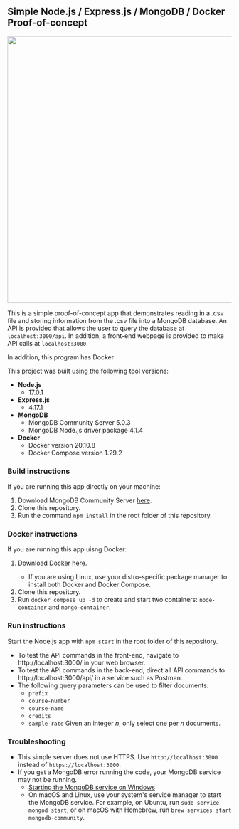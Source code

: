 ## Simple Node.js / Express.js / MongoDB / Docker Proof-of-concept

<img src="https://raw.githubusercontent.com/jonasknudsen/simple-nodejs-mongodb-docker-app/main/screenshot.png" width="600" />

This is a simple proof-of-concept app that demonstrates reading in a .csv file and 
storing information from the .csv file into a MongoDB database. An API is provided
that allows the user to query the database at `localhost:3000/api`. In addition,
a front-end webpage is provided to make API calls at `localhost:3000`. 

In addition, this program has Docker 

This project was built using the following tool versions:
* **Node.js** 
  * 17.0.1
* **Express.js** 
  * 4.17.1
* **MongoDB**
  * MongoDB Community Server 5.0.3
  * MongoDB Node.js driver package 4.1.4
* **Docker**
  * Docker version 20.10.8
  * Docker Compose version 1.29.2

### Build instructions

If you are running this app directly on your machine:

1. Download MongoDB Community Server [here](https://www.mongodb.com/try/download/community).
2. Clone this repository.
3. Run the command `npm install` in the root folder of this repository.

### Docker instructions

If you are running this app uisng Docker:
<!-- 
1. Download Docker [here](https://www.docker.com/get-started).
  If you are using Linux, use your distro-specific package manager to install both Docker and Docker Compose.
3. Clone this repository.
4. Run `docker compose up -d` to create and start two containers `node-container` and `mongo-container`. -->

<ol>
 <li> Download Docker <a href="https://www.docker.com/get-started">here</a>.</li>
 <ul>
  <li> If you are using Linux, use your distro-specific package manager to install both Docker and Docker Compose. </li>
 </ul>
 <li> Clone this repository. </li>
 <li> Run <code>docker compose up -d</code> to create and start two containers: <code>node-container</code> and <code>mongo-container</code>. </li>
</ol>

### Run instructions 

Start the Node.js app with `npm start` in the root folder of this repository.
* To test the API commands in the front-end, navigate to http://localhost:3000/ in your web browser.
* To test the API commands in the back-end, direct all API commands to
  http://localhost:3000/api/ in a service such as Postman. 
* The following query parameters can be used to filter documents:
  * `prefix`
  * `course-number`
  * `course-name`
  * `credits`
  * `sample-rate` Given an integer *n*, only select one per *n* documents.

### Troubleshooting

* This simple server does not use HTTPS. Use `http://localhost:3000` instead of 
  `https://localhost:3000`.
* If you get a MongoDB error running the code, your MongoDB service may not be running.
  * [Starting the MongoDB service on Windows](https://stackoverflow.com/a/56354829)
  * On macOS and Linux, use your system's service manager to start the MongoDB service. For
    example, on Ubuntu, run `sudo service mongod start`, or on macOS with Homebrew, run
    `brew services start mongodb-community`.
